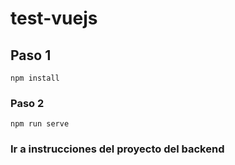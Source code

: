 # test-vuejs

## Paso 1

```
npm install
```

### Paso 2

```
npm run serve
```

### Ir a instrucciones del proyecto del backend
